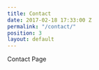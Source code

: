```yaml
---
title: Contact
date: 2017-02-18 17:33:00 Z
permalink: "/contact/"
position: 3
layout: default
---
```


Contact Page
